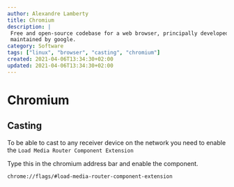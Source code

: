 ```yaml
---
author: Alexandre Lamberty
title: Chromium 
description: |
 Free and open-source codebase for a web browser, principally developed and
 maintained by google. 
category: Software
tags: ["linux", "browser", "casting", "chromium"]
created: 2021-04-06T13:34:30+02:00
updated: 2021-04-06T13:34:30+02:00
---
```

# Chromium

## Casting

To be able to cast to any receiver device on the network you need to enable the `Load Media Router Component Extension`

Type this in the chromium address bar and enable the component.

```
chrome://flags/#load-media-router-component-extension
```
